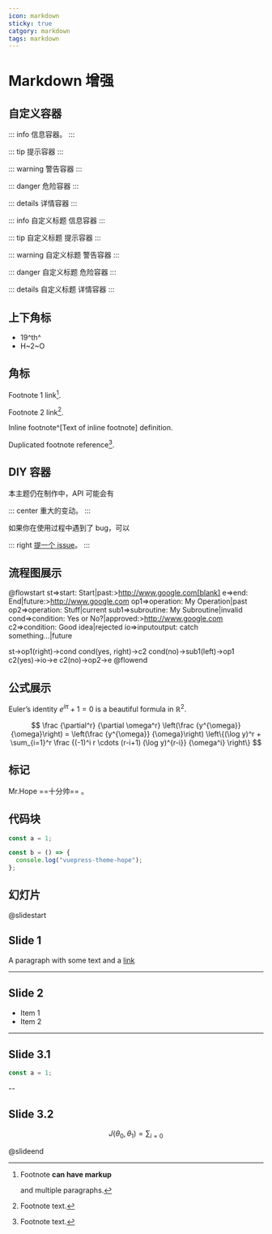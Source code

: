 ```yaml
---
icon: markdown
sticky: true
catgory: markdown
tags: markdown
---
```


# Markdown 增强

## 自定义容器

::: info
信息容器。
:::

::: tip
提示容器
:::

::: warning
警告容器
:::

::: danger
危险容器
:::

::: details
详情容器
:::

::: info 自定义标题
信息容器
:::

::: tip 自定义标题
提示容器
:::

::: warning 自定义标题
警告容器
:::

::: danger 自定义标题
危险容器
:::

::: details 自定义标题
详情容器
:::

## 上下角标

- 19^th^
- H~2~O

## 角标

Footnote 1 link[^first].

Footnote 2 link[^second].

Inline footnote^[Text of inline footnote] definition.

Duplicated footnote reference[^second].

[^first]: Footnote **can have markup**

    and multiple paragraphs.

[^second]: Footnote text.

## DIY 容器

本主题仍在制作中，API 可能会有

::: center
重大的变动。
:::

如果你在使用过程中遇到了 bug，可以

::: right
[提一个 issue](https://github.com/Mister-Hope/vuepress-theme-hope/issues)。
:::

## 流程图展示

<!-- markdownlint-disable -->

@flowstart
st=>start: Start|past:>http://www.google.com[blank]
e=>end: End|future:>http://www.google.com
op1=>operation: My Operation|past
op2=>operation: Stuff|current
sub1=>subroutine: My Subroutine|invalid
cond=>condition: Yes
or No?|approved:>http://www.google.com
c2=>condition: Good idea|rejected
io=>inputoutput: catch something...|future

st->op1(right)->cond
cond(yes, right)->c2
cond(no)->sub1(left)->op1
c2(yes)->io->e
c2(no)->op2->e
@flowend

<!-- markdownlint-restore -->

## 公式展示

Euler’s identity $e^{i\pi}+1=0$ is a beautiful formula in $\mathbb{R}^2$.

$$
\frac {\partial^r} {\partial \omega^r} \left(\frac {y^{\omega}} {\omega}\right)
= \left(\frac {y^{\omega}} {\omega}\right) \left\{(\log y)^r + \sum_{i=1}^r \frac {(-1)^i r \cdots (r-i+1) (\log y)^{r-i}} {\omega^i} \right\}
$$

## 标记

Mr.Hope ==十分帅== 。

## 代码块

```js
const a = 1;

const b = () => {
  console.log("vuepress-theme-hope");
};
```

## 幻灯片

@slidestart

## Slide 1

A paragraph with some text and a [link](https://mrhope.site)

---

## Slide 2

- Item 1
- Item 2

---

## Slide 3.1

```js
const a = 1;
```

--

## Slide 3.2

$$
J(\theta_0,\theta_1) = \sum_{i=0}
$$

@slideend
